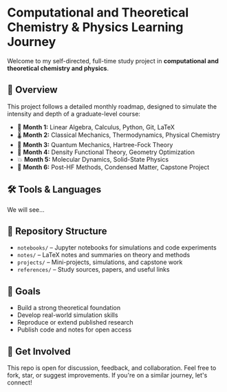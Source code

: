 # Computational and Theoretical Chemistry & Physics Learning Journey

Welcome to my self-directed, full-time study project in **computational and theoretical chemistry and physics**.

## 🧭 Overview

This project follows a detailed monthly roadmap, designed to simulate the intensity and depth of a graduate-level course:

- 📐 **Month 1:** Linear Algebra, Calculus, Python, Git, LaTeX  
- 🌡️ **Month 2:** Classical Mechanics, Thermodynamics, Physical Chemistry  
- 🔬 **Month 3:** Quantum Mechanics, Hartree-Fock Theory  
- 🧮 **Month 4:** Density Functional Theory, Geometry Optimization  
- 💥 **Month 5:** Molecular Dynamics, Solid-State Physics  
- 🧠 **Month 6:** Post-HF Methods, Condensed Matter, Capstone Project  

## 🛠️ Tools & Languages

We will see...

## 📂 Repository Structure

- `notebooks/` – Jupyter notebooks for simulations and code experiments  
- `notes/` – LaTeX notes and summaries on theory and methods  
- `projects/` – Mini-projects, simulations, and capstone work  
- `references/` – Study sources, papers, and useful links  

## 📌 Goals

- Build a strong theoretical foundation
- Develop real-world simulation skills
- Reproduce or extend published research
- Publish code and notes for open access

## 🚀 Get Involved

This repo is open for discussion, feedback, and collaboration. Feel free to fork, star, or suggest improvements. If you're on a similar journey, let's connect!

